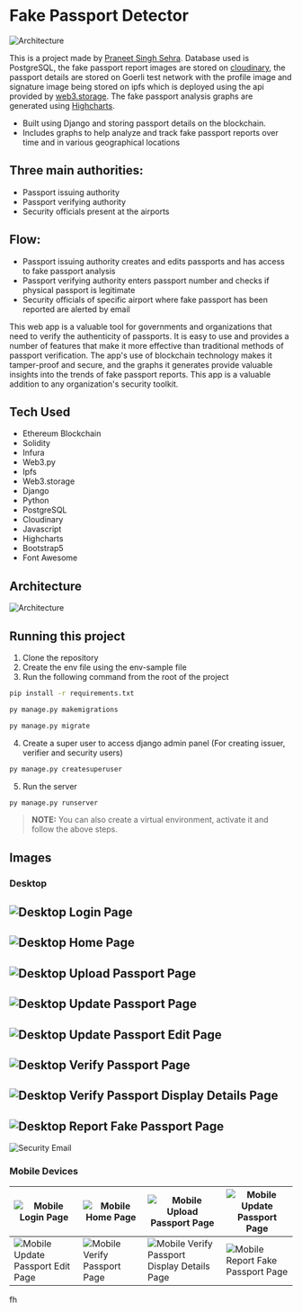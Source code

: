 # Fake Passport Detector
![Architecture](screenshots/FakePassportDetector.gif)

This is a project made by [Praneet Singh Sehra](https://github.com/pspraneetsehra08).
Database used is PostgreSQL, the fake passport report images are stored on [cloudinary](https://cloudinary.com/), the passport details are stored on Goerli test network with the profile image and signature image being stored on ipfs which is deployed using the api provided by [web3.storage](https://web3.storage/). The fake passport analysis graphs are generated using [Highcharts](https://www.highcharts.com/).  

- Built using Django and storing passport details on the blockchain.
- Includes graphs to help analyze and track fake passport reports over time and in various geographical locations

## Three main authorities: 
- Passport issuing authority 
- Passport verifying authority
- Security officials present at the airports

## Flow:
- Passport issuing authority creates and edits passports and has access to fake passport analysis
- Passport verifying authority enters passport number and checks if physical passport is legitimate
- Security officials of specific airport where fake passport has been reported are alerted by email

This web app is a valuable tool for governments and organizations that need to verify the authenticity of passports. It is easy to use and provides a number of features that make it more effective than traditional methods of passport verification. The app's use of blockchain technology makes it tamper-proof and secure, and the graphs it generates provide valuable insights into the trends of fake passport reports. This app is a valuable addition to any organization's security toolkit.

## Tech Used

- Ethereum Blockchain
- Solidity
- Infura
- Web3.py
- Ipfs
- Web3.storage
- Django
- Python
- PostgreSQL
- Cloudinary
- Javascript
- Highcharts
- Bootstrap5
- Font Awesome

## Architecture

![Architecture](screenshots/architecture.png)

## Running this project

1. Clone the repository
2. Create the env file using the env-sample file
3. Run the following command from the root of the project

```bash
pip install -r requirements.txt
```

```bash
py manage.py makemigrations
```

```bash
py manage.py migrate
```

4. Create a super user to access django admin panel (For creating issuer, verifier and security users)

```bash
py manage.py createsuperuser
```

5. Run the server

```bash
py manage.py runserver
```

> **NOTE:** You can also create a virtual environment, activate it and follow the above steps.

## Images

### Desktop

![Desktop Login Page](screenshots/ss1.png)
---

![Desktop Home Page](screenshots/ss2.png)
---

![Desktop Upload Passport Page](screenshots/ss3.png)
---

![Desktop Update Passport Page](screenshots/ss4.png)
---

![Desktop Update Passport Edit Page](screenshots/ss5.png)
---

![Desktop Verify Passport Page](screenshots/ss6.png)
---

![Desktop Verify Passport Display Details Page](screenshots/ss7.png)
---

![Desktop Report Fake Passport Page](screenshots/ss8.png)
---

![Security Email](screenshots/ss91.png)

### Mobile Devices

| ![Mobile Login Page](screenshots/ss10.png) | ![Mobile Home Page](screenshots/ss11.png) | ![Mobile Upload Passport Page](screenshots/ss12.png) | ![Mobile Update Passport Page](screenshots/ss13.png) |
|---|---|---|---|
| ![Mobile Update Passport Edit Page](screenshots/ss14.png) | ![Mobile Verify Passport Page](screenshots/ss15.png) | ![Mobile Verify Passport Display Details Page](screenshots/ss16.png) | ![Mobile Report Fake Passport Page](screenshots/ss17.png) |  
fh
